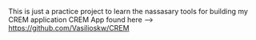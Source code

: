 This is just a practice project to learn the nassasary tools for building my CREM application
CREM App found here --> https://github.com/Vasilioskw/CREM

